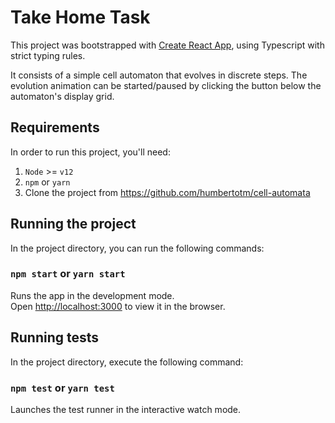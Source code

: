 # Take Home Task

This project was bootstrapped with [Create React App](https://github.com/facebook/create-react-app), using Typescript with strict typing rules.

It consists of a simple cell automaton that evolves in discrete steps. The evolution animation can be started/paused by clicking the button below the automaton's display grid.

## Requirements
In order to run this project, you'll need:
1. `Node` >= `v12`
2. `npm` or `yarn`
3. Clone the project from https://github.com/humbertotm/cell-automata

## Running the project

In the project directory, you can run the following commands:

### `npm start` or `yarn start`

Runs the app in the development mode.\
Open [http://localhost:3000](http://localhost:3000) to view it in the browser.

## Running tests

In the project directory, execute the following command:

### `npm test` or `yarn test`

Launches the test runner in the interactive watch mode.